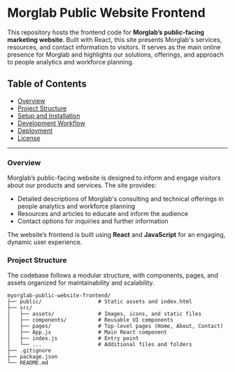 # Morglab Public Website Frontend

This repository hosts the frontend code for **Morglab’s public-facing marketing website**. Built with React, this site presents Morglab's services, resources, and contact information to visitors. It serves as the main online presence for Morglab and highlights our solutions, offerings, and approach to people analytics and workforce planning.

## Table of Contents

- [Overview](#overview)
- [Project Structure](#project-structure)
- [Setup and Installation](#setup-and-installation)
- [Development Workflow](#development-workflow)
- [Deployment](#deployment)
- [License](#license)

---

### Overview

Morglab’s public-facing website is designed to inform and engage visitors about our products and services. The site provides:
- Detailed descriptions of Morglab's consulting and technical offerings in people analytics and workforce planning
- Resources and articles to educate and inform the audience
- Contact options for inquiries and further information

The website’s frontend is built using **React** and **JavaScript** for an engaging, dynamic user experience. 

### Project Structure

The codebase follows a modular structure, with components, pages, and assets organized for maintainability and scalability.

```plaintext
myorglab-public-website-frontend/
├── public/                  # Static assets and index.html
├── src/
│   ├── assets/              # Images, icons, and static files
│   ├── components/          # Reusable UI components
│   ├── pages/               # Top-level pages (Home, About, Contact)
│   ├── App.js               # Main React component
│   ├── index.js             # Entry point
│   └── ...                  # Additional files and folders
├── .gitignore
├── package.json
└── README.md
